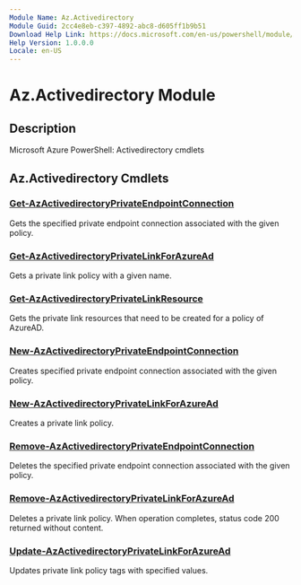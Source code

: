 ```yaml
---
Module Name: Az.Activedirectory
Module Guid: 2cc4e8eb-c397-4892-abc8-d605ff1b9b51
Download Help Link: https://docs.microsoft.com/en-us/powershell/module/az.activedirectory
Help Version: 1.0.0.0
Locale: en-US
---
```


# Az.Activedirectory Module
## Description
Microsoft Azure PowerShell: Activedirectory cmdlets

## Az.Activedirectory Cmdlets
### [Get-AzActivedirectoryPrivateEndpointConnection](Get-AzActivedirectoryPrivateEndpointConnection.md)
Gets the specified private endpoint connection associated with the given policy.

### [Get-AzActivedirectoryPrivateLinkForAzureAd](Get-AzActivedirectoryPrivateLinkForAzureAd.md)
Gets a private link policy with a given name.

### [Get-AzActivedirectoryPrivateLinkResource](Get-AzActivedirectoryPrivateLinkResource.md)
Gets the private link resources that need to be created for a policy of AzureAD.

### [New-AzActivedirectoryPrivateEndpointConnection](New-AzActivedirectoryPrivateEndpointConnection.md)
Creates specified private endpoint connection associated with the given policy.

### [New-AzActivedirectoryPrivateLinkForAzureAd](New-AzActivedirectoryPrivateLinkForAzureAd.md)
Creates a private link policy.

### [Remove-AzActivedirectoryPrivateEndpointConnection](Remove-AzActivedirectoryPrivateEndpointConnection.md)
Deletes the specified private endpoint connection associated with the given policy.

### [Remove-AzActivedirectoryPrivateLinkForAzureAd](Remove-AzActivedirectoryPrivateLinkForAzureAd.md)
Deletes a private link policy.
When operation completes, status code 200 returned without content.

### [Update-AzActivedirectoryPrivateLinkForAzureAd](Update-AzActivedirectoryPrivateLinkForAzureAd.md)
Updates private link policy tags with specified values.

